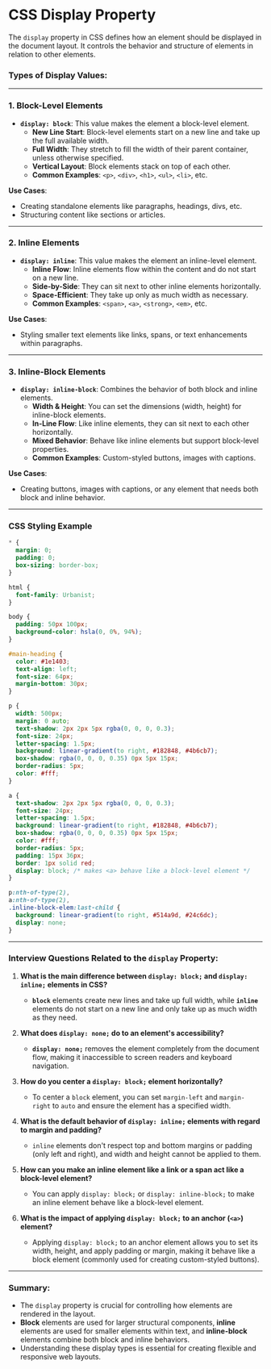 # CSS Display Property

The `display` property in CSS defines how an element should be displayed in the document layout. It controls the behavior and structure of elements in relation to other elements.

### Types of Display Values:

---

### 1. **Block-Level Elements**

- **`display: block`**: This value makes the element a block-level element.
  - **New Line Start**: Block-level elements start on a new line and take up the full available width.
  - **Full Width**: They stretch to fill the width of their parent container, unless otherwise specified.
  - **Vertical Layout**: Block elements stack on top of each other.
  - **Common Examples**: `<p>`, `<div>`, `<h1>`, `<ul>`, `<li>`, etc.

**Use Cases**:
- Creating standalone elements like paragraphs, headings, divs, etc.
- Structuring content like sections or articles.

---

### 2. **Inline Elements**

- **`display: inline`**: This value makes the element an inline-level element.
  - **Inline Flow**: Inline elements flow within the content and do not start on a new line.
  - **Side-by-Side**: They can sit next to other inline elements horizontally.
  - **Space-Efficient**: They take up only as much width as necessary.
  - **Common Examples**: `<span>`, `<a>`, `<strong>`, `<em>`, etc.

**Use Cases**:
- Styling smaller text elements like links, spans, or text enhancements within paragraphs.

---

### 3. **Inline-Block Elements**

- **`display: inline-block`**: Combines the behavior of both block and inline elements.
  - **Width & Height**: You can set the dimensions (width, height) for inline-block elements.
  - **In-Line Flow**: Like inline elements, they can sit next to each other horizontally.
  - **Mixed Behavior**: Behave like inline elements but support block-level properties.
  - **Common Examples**: Custom-styled buttons, images with captions.

**Use Cases**:
- Creating buttons, images with captions, or any element that needs both block and inline behavior.

---

### CSS Styling Example

```css
* {
  margin: 0;
  padding: 0;
  box-sizing: border-box;
}

html {
  font-family: Urbanist;
}

body {
  padding: 50px 100px;
  background-color: hsla(0, 0%, 94%);
}

#main-heading {
  color: #1e1403;
  text-align: left;
  font-size: 64px;
  margin-bottom: 30px;
}

p {
  width: 500px;
  margin: 0 auto;
  text-shadow: 2px 2px 5px rgba(0, 0, 0, 0.3);
  font-size: 24px;
  letter-spacing: 1.5px;
  background: linear-gradient(to right, #182848, #4b6cb7);
  box-shadow: rgba(0, 0, 0, 0.35) 0px 5px 15px;
  border-radius: 5px;
  color: #fff;
}

a {
  text-shadow: 2px 2px 5px rgba(0, 0, 0, 0.3);
  font-size: 24px;
  letter-spacing: 1.5px;
  background: linear-gradient(to right, #182848, #4b6cb7);
  box-shadow: rgba(0, 0, 0, 0.35) 0px 5px 15px;
  color: #fff;
  border-radius: 5px;
  padding: 15px 36px;
  border: 1px solid red;
  display: block; /* makes <a> behave like a block-level element */
}

p:nth-of-type(2),
a:nth-of-type(2),
.inline-block-elem:last-child {
  background: linear-gradient(to right, #514a9d, #24c6dc);
  display: none;
}
```

---

### Interview Questions Related to the `display` Property:

1. **What is the main difference between `display: block;` and `display: inline;` elements in CSS?**
   - **`block`** elements create new lines and take up full width, while **`inline`** elements do not start on a new line and only take up as much width as they need.

2. **What does `display: none;` do to an element's accessibility?**
   - **`display: none;`** removes the element completely from the document flow, making it inaccessible to screen readers and keyboard navigation.

3. **How do you center a `display: block;` element horizontally?**
   - To center a `block` element, you can set `margin-left` and `margin-right` to `auto` and ensure the element has a specified width.

4. **What is the default behavior of `display: inline;` elements with regard to margin and padding?**
   - `inline` elements don't respect top and bottom margins or padding (only left and right), and width and height cannot be applied to them.

5. **How can you make an inline element like a link or a span act like a block-level element?**
   - You can apply `display: block;` or `display: inline-block;` to make an inline element behave like a block-level element.

6. **What is the impact of applying `display: block;` to an anchor (`<a>`) element?**
   - Applying `display: block;` to an anchor element allows you to set its width, height, and apply padding or margin, making it behave like a block element (commonly used for creating custom-styled buttons).

---

### Summary:
- The `display` property is crucial for controlling how elements are rendered in the layout.
- **Block** elements are used for larger structural components, **inline** elements are used for smaller elements within text, and **inline-block** elements combine both block and inline behaviors.
- Understanding these display types is essential for creating flexible and responsive web layouts.